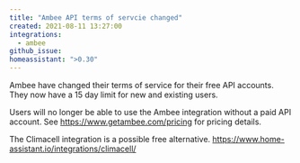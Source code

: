 ```yaml
---
title: "Ambee API terms of servcie changed"
created: 2021-08-11 13:27:00
integrations:
  - ambee
github_issue: 
homeassistant: ">0.30"
---
```


Ambee have changed their terms of service for their free API accounts. They now have a 15 day limit for new and existing users. 

Users will no longer be able to use the Ambee integration without a paid API account. See https://www.getambee.com/pricing for pricing details. 

The Climacell integration is a possible free alternative. https://www.home-assistant.io/integrations/climacell/
